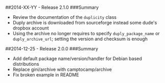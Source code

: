 ##2014-XX-YY - Release 2.1.0
###Summary

* Review the documentation of the `duplicity` class
* Duply archive is downloaded from sourceforge instead some dude's dropbox account
* Using the archive no longer requires to specify `duply_package_name` or `duply_archive_url`; setting the version and
  checksum is enough

##2014-12-25 - Release 2.0.0
###Summary

* Add default package name/version/handler for Debian based distributions
* Replace gini/archive with camptocamp/archive
* Fix broken example in README
